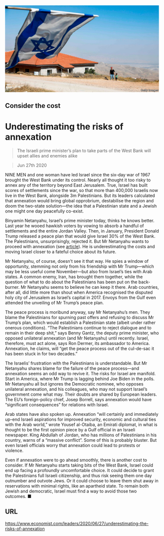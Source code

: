 ![](./images/20200627_LDP501.jpg)

## Consider the cost

# Underestimating the risks of annexation

> The Israeli prime minister’s plan to take parts of the West Bank will upset allies and enemies alike

> Jun 27th 2020

NINE MEN and one woman have led Israel since the six-day war of 1967 brought the West Bank under its control. Nearly all thought it too risky to annex any of the territory beyond East Jerusalem. True, Israel has built scores of settlements since the war, so that more than 400,000 Israelis now live in the West Bank, alongside 3m Palestinians. But its leaders calculated that annexation would bring global opprobrium, destabilise the region and doom the two-state solution—the idea that a Palestinian state and a Jewish one might one day peacefully co-exist.

Binyamin Netanyahu, Israel’s prime minister today, thinks he knows better. Last year he wooed hawkish voters by vowing to absorb a handful of settlements and the entire Jordan Valley. Then, in January, President Donald Trump released a peace plan that would give Israel 30% of the West Bank. The Palestinians, unsurprisingly, rejected it. But Mr Netanyahu wants to proceed with annexation (see [article](https://www.economist.com//middle-east-and-africa/2020/06/25/israel-weighs-the-future-of-the-west-bank)). He is underestimating the costs and moving Israel closer to a fateful choice about its future.

Mr Netanyahu, of course, doesn’t see it that way. He spies a window of opportunity, stemming not only from his friendship with Mr Trump—which may be less useful come November—but also from Israel’s ties with Arab states. A common enemy, Iran, has brought them together, while the question of what to do about the Palestinians has been put on the back-burner. Mr Netanyahu seems to believe he can keep it there. Arab countries, after all, did little more than shout when America recognised the disputed holy city of Jerusalem as Israel’s capital in 2017. Envoys from the Gulf even attended the unveiling of Mr Trump’s peace plan.

The peace process is moribund anyway, say Mr Netanyahu’s men. They blame the Palestinians for spurning past offers and refusing to discuss Mr Trump’s plan, which would establish a Palestinian state (albeit under rather onerous conditions). “The Palestinians continue to reject dialogue and to remain in their deep shit,” says Benny Gantz, the deputy prime minister, who opposed unilateral annexation (and Mr Netanyahu) until recently. Israel, therefore, must act alone, says Ron Dermer, its ambassador to America. Annexation, he claims, will “get the peace process out of the cul-de-sac it has been stuck in for two decades.”

The Israelis’ frustration with the Palestinians is understandable. But Mr Netanyahu shares blame for the failure of the peace process—and annexation seems an odd way to revive it. The risks for Israel are manifold. Start in America, where Mr Trump is lagging behind Joe Biden in the polls. Mr Netanyahu all but ignores the Democratic nominee, who opposes unilateral annexation, and his colleagues, who may not support Israel’s government come what may. Their doubts are shared by European leaders. The EU’s foreign-policy chief, Josep Borrell, says annexation would have “significant consequences” for relations with Israel.

Arab states have also spoken up. Annexation “will certainly and immediately up-end Israeli aspirations for improved security, economic and cultural ties with the Arab world,” wrote Yousef al-Otaiba, an Emirati diplomat, in what is thought to be the first opinion piece by a Gulf official in an Israeli newspaper. King Abdullah of Jordan, who has millions of Palestinians in his country, warns of a “massive conflict”. Some of this is probably bluster. But even Israeli officials worry that annexation could lead to protests or violence.

Even if annexation were to go ahead smoothly, there is another cost to consider. If Mr Netanyahu starts taking bits of the West Bank, Israel could end up facing a profoundly uncomfortable choice. It could decide to grant the Palestinians full Israeli citizenship, and thus risk seeing them one day outnumber and outvote Jews. Or it could choose to leave them shut away in reservations with minimal rights, like an apartheid state. To remain both Jewish and democratic, Israel must find a way to avoid those two outcomes. ■

## URL

https://www.economist.com/leaders/2020/06/27/underestimating-the-risks-of-annexation
